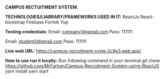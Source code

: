 **CAMPUS RECTUITMENT SYSTEM.**

**TECHNOLOGIES/LIABRARY/FRAMEWORKS USED IN IT:**
ReactJs
React-bootstrap
Firebase
Formik
Yup

**Testing credentials:**
Email: company1@gmail.com
Pass:   111111

Email:  student2@gmail.com
Pass:   111111


**Live web URL:**
https://campus-recruitment-syste-2c8e3.web.app/

**How to use run it locally:**
Run following command in your terminal
git clone https://github.com/MrFarhan/Campus-Recruitment-System-using-ReactJS
yarn install
yarn start

